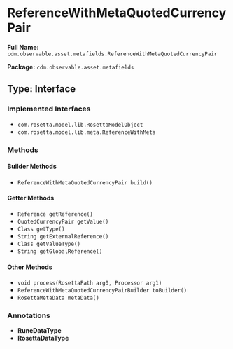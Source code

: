 # ReferenceWithMetaQuotedCurrencyPair

**Full Name:** `cdm.observable.asset.metafields.ReferenceWithMetaQuotedCurrencyPair`

**Package:** `cdm.observable.asset.metafields`

## Type: Interface

### Implemented Interfaces

- `com.rosetta.model.lib.RosettaModelObject`
- `com.rosetta.model.lib.meta.ReferenceWithMeta`

### Methods

#### Builder Methods

- `ReferenceWithMetaQuotedCurrencyPair build()`

#### Getter Methods

- `Reference getReference()`
- `QuotedCurrencyPair getValue()`
- `Class getType()`
- `String getExternalReference()`
- `Class getValueType()`
- `String getGlobalReference()`

#### Other Methods

- `void process(RosettaPath arg0, Processor arg1)`
- `ReferenceWithMetaQuotedCurrencyPairBuilder toBuilder()`
- `RosettaMetaData metaData()`

### Annotations

- **RuneDataType**
- **RosettaDataType**

